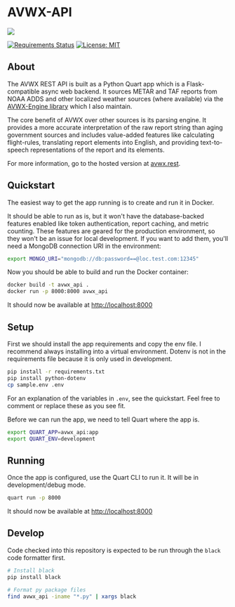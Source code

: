 # AVWX-API

![](https://avwx.rest/static/favicons/apple-icon-76x76.png)

[![Requirements Status](https://requires.io/github/avwx-rest/avwx-api/requirements.svg?branch=main)](https://requires.io/github/avwx-rest/avwx-api/requirements/?branch=main)
[![License: MIT](https://img.shields.io/badge/License-MIT-yellow.svg)](https://opensource.org/licenses/MIT)

## About

The AVWX REST API is built as a Python Quart app which is a Flask-compatible async web backend. It sources METAR and TAF reports from NOAA ADDS and other localized weather sources (where available) via the [AVWX-Engine library](https://github.com/flyinactor91/AVWX-Engine) which I also maintain.

The core benefit of AVWX over other sources is its parsing engine. It provides a more accurate interpretation of the raw report string than aging government sources and includes value-added features like calculating flight-rules, translating report elements into English, and providing text-to-speech representations of the report and its elements.

For more information, go to the hosted version at [avwx.rest](https://avwx.rest).

## Quickstart

The easiest way to get the app running is to create and run it in Docker.

It should be able to run as is, but it won't have the database-backed features enabled like token authentication, report caching, and metric counting. These features are geared for the production environment, so they won't be an issue for local development. If you want to add them, you'll need a MongoDB connection URI in the environment:

```bash
export MONGO_URI="mongodb://db:password==@loc.test.com:12345"
```

Now you should be able to build and run the Docker container:

```bash
docker build -t avwx_api .
docker run -p 8000:8000 avwx_api
```

It should now be available at [http://localhost:8000](http://localhost:8000)

## Setup

First we should install the app requirements and copy the env file. I recommend always installing into a virtual environment. Dotenv is not in the requirements file because it is only used in development.

```bash
pip install -r requirements.txt
pip install python-dotenv
cp sample.env .env
```

For an explanation of the variables in `.env`, see the quickstart. Feel free to comment or replace these as you see fit.

Before we can run the app, we need to tell Quart where the app is.

```bash
export QUART_APP=avwx_api:app
export QUART_ENV=development
```

## Running

Once the app is configured, use the Quart CLI to run it. It will be in development/debug mode.

```bash
quart run -p 8000
```

It should now be available at [http://localhost:8000](http://localhost:8000)

## Develop

Code checked into this repository is expected to be run through the `black` code formatter first.

```bash
# Install black
pip install black

# Format py package files
find avwx_api -iname "*.py" | xargs black
```
